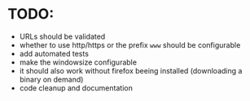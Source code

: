 # TODO:
- URLs should be validated
- whether to use http/https or the prefix `www` should be configurable
- add automated tests
- make the windowsize configurable
- it should also work without firefox beeing installed (downloading a binary on demand)
- code cleanup and documentation
